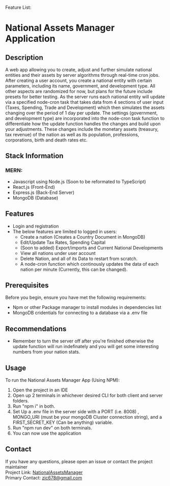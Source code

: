 Feature List: 

# National Assets Manager Application

## Description

A web app allowing you to create, adjust and further simulate national entities and their assets by server algorithms through real-time cron jobs. 
After creating a user account, you create a national entity with certain parameters, including its name, government, and development type. All other aspects are randomized for now, but plans for the future include presets for better testing. As the server runs each national entity will update via a specified node-cron task that takes data from 4 sections of user input (Taxes, Spending, Trade and Development) which then simulates the assets changing over the period of 1 day per update. The settings (government, and development type) are incorporated into the node-cron task function to differentiate how the update function handles the changes and build upon your adjustments. These changes include the monetary assets (treasury, tax revenue) of the nation as well as its population, professions, corporations, birth and death rates etc.

## Stack Information

### MERN:
- Javascript using Node.js (Soon to be reformated to TypeScript)
- React.js (Front-End)
- Express.js (Back-End Server)
- MongoDB (Database)

## Features

- Login and registration
- The below features are limited to logged in users:
  - Create a nation (Creates a Country Document in MongoDB)
  - Edit/Update Tax Rates, Spending Capital
  - (Soon to added) Export/imports and Current National Developments
  - View all nations under user account
  - Delete Nation, and all of its Data to restart from scratch.
  - A node-cron function which continously updates the data of each nation per minute (Currently, this can be changed).

## Prerequisites

Before you begin, ensure you have met the following requirements:  

- Npm or other Package manager to install modules in dependencies list
- MongoDB cridentials for connecting to a database via a .env file

## Recommendations
- Remember to turn the server off after you're finished otherwise the update function will run indefinately and you will get some interesting numbers from your nation stats.

## Usage

To run the National Assets Manager App (Using NPM): 
1) Open the project in an IDE
2) Open up 2 terminals in whichever desired CLI for both client and server folders.
3) Run "npm i" in both.
4) Set Up a .env file in the server side with a PORT (i.e. 8008) , MONGO_URI (must be your mongoDB Cluster connection string), and a FIRST_SECRET_KEY (Can be anything) variable. 
5) Run "npm run dev" on both terminals.
6) You can now use the application

## Contact

If you have any questions, please open an issue or contact the project maintainer  
Project Link: [NationalAssetsManager](https://github.com/Dosus77783/NationalAssetsManager)  
Primary Contact: zic678@gmail.com

